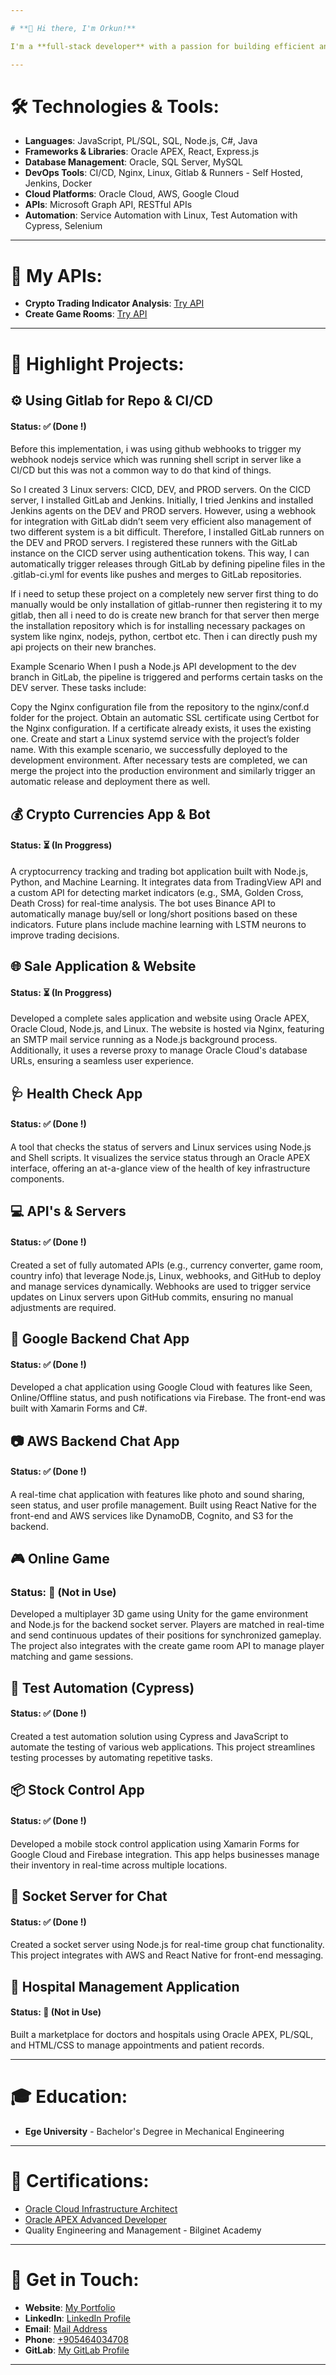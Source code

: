 ```yaml
---

# **👋 Hi there, I'm Orkun!**

I'm a **full-stack developer** with a passion for building efficient and innovative solutions. With over **5 years of experience** in **frontend** and **backend development**, **database management**, and **cloud-based services**, I enjoy creating well-structured and high-performing applications. I have a strong background in automating services and developing APIs that integrate systems seamlessly.

---
```


# **🛠️ Technologies & Tools:**

- **Languages**: JavaScript, PL/SQL, SQL, Node.js, C#, Java  
- **Frameworks & Libraries**: Oracle APEX, React, Express.js  
- **Database Management**: Oracle, SQL Server, MySQL  
- **DevOps Tools**: CI/CD, Nginx, Linux, Gitlab & Runners - Self Hosted, Jenkins, Docker  
- **Cloud Platforms**: Oracle Cloud, AWS, Google Cloud
- **APIs**: Microsoft Graph API, RESTful APIs  
- **Automation**: Service Automation with Linux, Test Automation with Cypress, Selenium  

---

# **📶 My APIs:**

- **Crypto Trading Indicator Analysis**: [Try API](https://rapidapi.com/orblgc/api/crypto-trading-indicator-analysis)
- **Create Game Rooms**: [Try API](https://rapidapi.com/orblgc/api/create-game-rooms)
  
---

# 🚀 Highlight Projects:

## ⚙️ Using Gitlab for Repo & CI/CD
#### Status: ✅  (Done !)
Before this implementation, i was using github webhooks to trigger my webhook nodejs service which was running shell script in server like a CI/CD but this was not a common way to do that kind of things.

So I created 3 Linux servers: CICD, DEV, and PROD servers. On the CICD server, I installed GitLab and Jenkins. Initially, I tried Jenkins and installed Jenkins agents on the DEV and PROD servers. However, using a webhook for integration with GitLab didn’t seem very efficient also management of two different system is a bit difficult. Therefore, I installed GitLab runners on the DEV and PROD servers. I registered these runners with the GitLab instance on the CICD server using authentication tokens. This way, I can automatically trigger releases through GitLab by defining pipeline files in the .gitlab-ci.yml for events like pushes and merges to GitLab repositories.

If i need to setup these project on a completely new server first thing to do manually would be only installation of gitlab-runner then registering it to my gitlab, then all i need to do is create new branch for that server then merge the installation repository which is for installing necessary packages on system like nginx, nodejs, python, certbot etc. Then i can directly push my api projects on their new branches.

Example Scenario
When I push a Node.js API development to the dev branch in GitLab, the pipeline is triggered and performs certain tasks on the DEV server. These tasks include:

Copy the Nginx configuration file from the repository to the nginx/conf.d folder for the project.
Obtain an automatic SSL certificate using Certbot for the Nginx configuration. If a certificate already exists, it uses the existing one.
Create and start a Linux systemd service with the project’s folder name.
With this example scenario, we successfully deployed to the development environment. After necessary tests are completed, we can merge the project into the production environment and similarly trigger an automatic release and deployment there as well.

## 💰 Crypto Currencies App & Bot 
#### Status: ⏳ (In Proggress)
A cryptocurrency tracking and trading bot application built with Node.js, Python, and Machine Learning. It integrates data from TradingView API and a custom API for detecting market indicators (e.g., SMA, Golden Cross, Death Cross) for real-time analysis. The bot uses Binance API to automatically manage buy/sell or long/short positions based on these indicators. Future plans include machine learning with LSTM neurons to improve trading decisions.

## 🌐 Sale Application & Website
#### Status: ⏳ (In Proggress)
Developed a complete sales application and website using Oracle APEX, Oracle Cloud, Node.js, and Linux. The website is hosted via Nginx, featuring an SMTP mail service running as a Node.js background process. Additionally, it uses a reverse proxy to manage Oracle Cloud's database URLs, ensuring a seamless user experience.

## 🩺 Health Check App 
#### Status: ✅  (Done !)
A tool that checks the status of servers and Linux services using Node.js and Shell scripts. It visualizes the service status through an Oracle APEX interface, offering an at-a-glance view of the health of key infrastructure components.

## 💻 API's & Servers 
#### Status: ✅  (Done !)
Created a set of fully automated APIs (e.g., currency converter, game room, country info) that leverage Node.js, Linux, webhooks, and GitHub to deploy and manage services dynamically. Webhooks are used to trigger service updates on Linux servers upon GitHub commits, ensuring no manual adjustments are required.

## 💬 Google Backend Chat App 
#### Status: ✅  (Done !)
Developed a chat application using Google Cloud with features like Seen, Online/Offline status, and push notifications via Firebase. The front-end was built with Xamarin Forms and C#.

## 📷 AWS Backend Chat App 
#### Status: ✅  (Done !)
A real-time chat application with features like photo and sound sharing, seen status, and user profile management. Built using React Native for the front-end and AWS services like DynamoDB, Cognito, and S3 for the backend.

## 🎮 Online Game 
### Status: 🛑 (Not in Use)
Developed a multiplayer 3D game using Unity for the game environment and Node.js for the backend socket server. Players are matched in real-time and send continuous updates of their positions for synchronized gameplay. The project also integrates with the create game room API to manage player matching and game sessions.

## 🧪 Test Automation (Cypress)
#### Status: ✅  (Done !)
Created a test automation solution using Cypress and JavaScript to automate the testing of various web applications. This project streamlines testing processes by automating repetitive tasks.

## 📦 Stock Control App
#### Status: ✅  (Done !)
Developed a mobile stock control application using Xamarin Forms for Google Cloud and Firebase integration. This app helps businesses manage their inventory in real-time across multiple locations.

## 💬 Socket Server for Chat
#### Status: ✅  (Done !)
Created a socket server using Node.js for real-time group chat functionality. This project integrates with AWS and React Native for front-end messaging.

## 🏥 Hospital Management Application
#### Status: 🛑 (Not in Use)
Built a marketplace for doctors and hospitals using Oracle APEX, PL/SQL, and HTML/CSS to manage appointments and patient records.

---

# **🎓 Education:**

- **Ege University** - Bachelor's Degree in Mechanical Engineering

---

# **📄 Certifications:**

- [Oracle Cloud Infrastructure Architect](https://catalog-education.oracle.com/pls/certview/sharebadge?id=4C5B5F177724BEE9A877845FB625A8E46F7DC9D75FDE540E18C8D7F8D0285181)  
- [Oracle APEX Advanced Developer](https://catalog-education.oracle.com/pls/certview/sharebadge?id=64929BF8AC76F2A984A3AD890D4FCBC1F930CD4A723DA8A98CE331C4D5D1E42D)  
- Quality Engineering and Management - Bilginet Academy 

---

# **💬 Get in Touch:**

- **Website**: [My Portfolio](https://orkun.ordibu.com/)
- **LinkedIn**: [LinkedIn Profile](https://www.linkedin.com/in/orkun-tun%C3%A7-bilgi%C3%A7-03b386113/)  
- **Email**: [Mail Address](mailto:orkunbl@hotmail.com)
- **Phone**: [+905464034708](tel:+905464034708)
- **GitLab**: [My GitLab Profile](https://gitlab.ordibu.com/orblgc)


---
